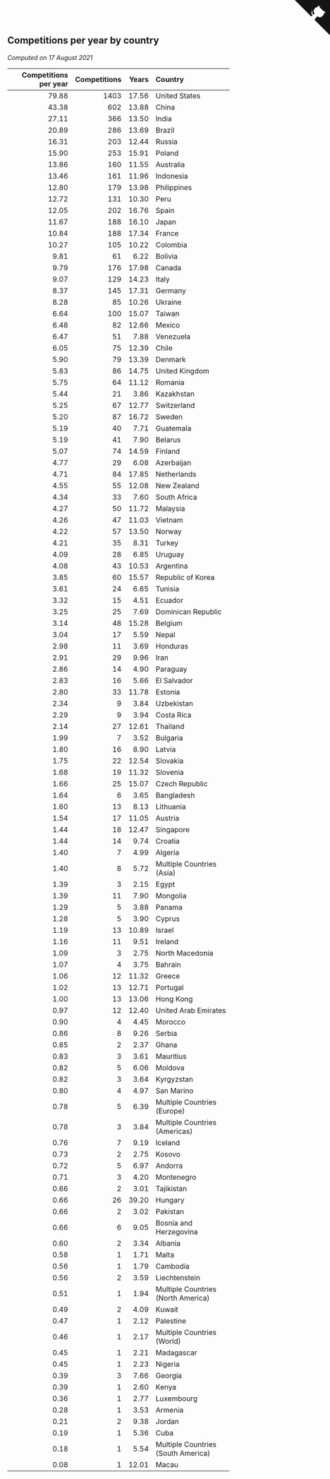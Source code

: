 ## Competitions per year by country

*Computed on 17 August 2021*

| Competitions per year | Competitions | Years | Country |
| ---: | ---: | ---: | :--- |
| 79.88 | 1403 | 17.56 | United States |
| 43.38 | 602 | 13.88 | China |
| 27.11 | 366 | 13.50 | India |
| 20.89 | 286 | 13.69 | Brazil |
| 16.31 | 203 | 12.44 | Russia |
| 15.90 | 253 | 15.91 | Poland |
| 13.86 | 160 | 11.55 | Australia |
| 13.46 | 161 | 11.96 | Indonesia |
| 12.80 | 179 | 13.98 | Philippines |
| 12.72 | 131 | 10.30 | Peru |
| 12.05 | 202 | 16.76 | Spain |
| 11.67 | 188 | 16.10 | Japan |
| 10.84 | 188 | 17.34 | France |
| 10.27 | 105 | 10.22 | Colombia |
| 9.81 | 61 | 6.22 | Bolivia |
| 9.79 | 176 | 17.98 | Canada |
| 9.07 | 129 | 14.23 | Italy |
| 8.37 | 145 | 17.31 | Germany |
| 8.28 | 85 | 10.26 | Ukraine |
| 6.64 | 100 | 15.07 | Taiwan |
| 6.48 | 82 | 12.66 | Mexico |
| 6.47 | 51 | 7.88 | Venezuela |
| 6.05 | 75 | 12.39 | Chile |
| 5.90 | 79 | 13.39 | Denmark |
| 5.83 | 86 | 14.75 | United Kingdom |
| 5.75 | 64 | 11.12 | Romania |
| 5.44 | 21 | 3.86 | Kazakhstan |
| 5.25 | 67 | 12.77 | Switzerland |
| 5.20 | 87 | 16.72 | Sweden |
| 5.19 | 40 | 7.71 | Guatemala |
| 5.19 | 41 | 7.90 | Belarus |
| 5.07 | 74 | 14.59 | Finland |
| 4.77 | 29 | 6.08 | Azerbaijan |
| 4.71 | 84 | 17.85 | Netherlands |
| 4.55 | 55 | 12.08 | New Zealand |
| 4.34 | 33 | 7.60 | South Africa |
| 4.27 | 50 | 11.72 | Malaysia |
| 4.26 | 47 | 11.03 | Vietnam |
| 4.22 | 57 | 13.50 | Norway |
| 4.21 | 35 | 8.31 | Turkey |
| 4.09 | 28 | 6.85 | Uruguay |
| 4.08 | 43 | 10.53 | Argentina |
| 3.85 | 60 | 15.57 | Republic of Korea |
| 3.61 | 24 | 6.65 | Tunisia |
| 3.32 | 15 | 4.51 | Ecuador |
| 3.25 | 25 | 7.69 | Dominican Republic |
| 3.14 | 48 | 15.28 | Belgium |
| 3.04 | 17 | 5.59 | Nepal |
| 2.98 | 11 | 3.69 | Honduras |
| 2.91 | 29 | 9.96 | Iran |
| 2.86 | 14 | 4.90 | Paraguay |
| 2.83 | 16 | 5.66 | El Salvador |
| 2.80 | 33 | 11.78 | Estonia |
| 2.34 | 9 | 3.84 | Uzbekistan |
| 2.29 | 9 | 3.94 | Costa Rica |
| 2.14 | 27 | 12.61 | Thailand |
| 1.99 | 7 | 3.52 | Bulgaria |
| 1.80 | 16 | 8.90 | Latvia |
| 1.75 | 22 | 12.54 | Slovakia |
| 1.68 | 19 | 11.32 | Slovenia |
| 1.66 | 25 | 15.07 | Czech Republic |
| 1.64 | 6 | 3.65 | Bangladesh |
| 1.60 | 13 | 8.13 | Lithuania |
| 1.54 | 17 | 11.05 | Austria |
| 1.44 | 18 | 12.47 | Singapore |
| 1.44 | 14 | 9.74 | Croatia |
| 1.40 | 7 | 4.99 | Algeria |
| 1.40 | 8 | 5.72 | Multiple Countries (Asia) |
| 1.39 | 3 | 2.15 | Egypt |
| 1.39 | 11 | 7.90 | Mongolia |
| 1.29 | 5 | 3.88 | Panama |
| 1.28 | 5 | 3.90 | Cyprus |
| 1.19 | 13 | 10.89 | Israel |
| 1.16 | 11 | 9.51 | Ireland |
| 1.09 | 3 | 2.75 | North Macedonia |
| 1.07 | 4 | 3.75 | Bahrain |
| 1.06 | 12 | 11.32 | Greece |
| 1.02 | 13 | 12.71 | Portugal |
| 1.00 | 13 | 13.06 | Hong Kong |
| 0.97 | 12 | 12.40 | United Arab Emirates |
| 0.90 | 4 | 4.45 | Morocco |
| 0.86 | 8 | 9.26 | Serbia |
| 0.85 | 2 | 2.37 | Ghana |
| 0.83 | 3 | 3.61 | Mauritius |
| 0.82 | 5 | 6.06 | Moldova |
| 0.82 | 3 | 3.64 | Kyrgyzstan |
| 0.80 | 4 | 4.97 | San Marino |
| 0.78 | 5 | 6.39 | Multiple Countries (Europe) |
| 0.78 | 3 | 3.84 | Multiple Countries (Americas) |
| 0.76 | 7 | 9.19 | Iceland |
| 0.73 | 2 | 2.75 | Kosovo |
| 0.72 | 5 | 6.97 | Andorra |
| 0.71 | 3 | 4.20 | Montenegro |
| 0.66 | 2 | 3.01 | Tajikistan |
| 0.66 | 26 | 39.20 | Hungary |
| 0.66 | 2 | 3.02 | Pakistan |
| 0.66 | 6 | 9.05 | Bosnia and Herzegovina |
| 0.60 | 2 | 3.34 | Albania |
| 0.58 | 1 | 1.71 | Malta |
| 0.56 | 1 | 1.79 | Cambodia |
| 0.56 | 2 | 3.59 | Liechtenstein |
| 0.51 | 1 | 1.94 | Multiple Countries (North America) |
| 0.49 | 2 | 4.09 | Kuwait |
| 0.47 | 1 | 2.12 | Palestine |
| 0.46 | 1 | 2.17 | Multiple Countries (World) |
| 0.45 | 1 | 2.21 | Madagascar |
| 0.45 | 1 | 2.23 | Nigeria |
| 0.39 | 3 | 7.66 | Georgia |
| 0.39 | 1 | 2.60 | Kenya |
| 0.36 | 1 | 2.77 | Luxembourg |
| 0.28 | 1 | 3.53 | Armenia |
| 0.21 | 2 | 9.38 | Jordan |
| 0.19 | 1 | 5.36 | Cuba |
| 0.18 | 1 | 5.54 | Multiple Countries (South America) |
| 0.08 | 1 | 12.01 | Macau |


<a href="https://github.com/jonatanklosko/wca_statistics" class="github-corner" aria-label="View source on Github"><svg width="80" height="80" viewBox="0 0 250 250" style="fill:#151513; color:#fff; position: absolute; top: 0; border: 0; right: 0;" aria-hidden="true"><path d="M0,0 L115,115 L130,115 L142,142 L250,250 L250,0 Z"></path><path d="M128.3,109.0 C113.8,99.7 119.0,89.6 119.0,89.6 C122.0,82.7 120.5,78.6 120.5,78.6 C119.2,72.0 123.4,76.3 123.4,76.3 C127.3,80.9 125.5,87.3 125.5,87.3 C122.9,97.6 130.6,101.9 134.4,103.2" fill="currentColor" style="transform-origin: 130px 106px;" class="octo-arm"></path><path d="M115.0,115.0 C114.9,115.1 118.7,116.5 119.8,115.4 L133.7,101.6 C136.9,99.2 139.9,98.4 142.2,98.6 C133.8,88.0 127.5,74.4 143.8,58.0 C148.5,53.4 154.0,51.2 159.7,51.0 C160.3,49.4 163.2,43.6 171.4,40.1 C171.4,40.1 176.1,42.5 178.8,56.2 C183.1,58.6 187.2,61.8 190.9,65.4 C194.5,69.0 197.7,73.2 200.1,77.6 C213.8,80.2 216.3,84.9 216.3,84.9 C212.7,93.1 206.9,96.0 205.4,96.6 C205.1,102.4 203.0,107.8 198.3,112.5 C181.9,128.9 168.3,122.5 157.7,114.1 C157.9,116.9 156.7,120.9 152.7,124.9 L141.0,136.5 C139.8,137.7 141.6,141.9 141.8,141.8 Z" fill="currentColor" class="octo-body"></path></svg></a><style>.github-corner:hover .octo-arm{animation:octocat-wave 560ms ease-in-out}@keyframes octocat-wave{0%,100%{transform:rotate(0)}20%,60%{transform:rotate(-25deg)}40%,80%{transform:rotate(10deg)}}@media (max-width:500px){.github-corner:hover .octo-arm{animation:none}.github-corner .octo-arm{animation:octocat-wave 560ms ease-in-out}}</style>
